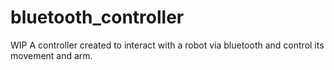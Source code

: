 # bluetooth_controller

WIP
A controller created to interact with a robot via bluetooth and control its movement and arm.
